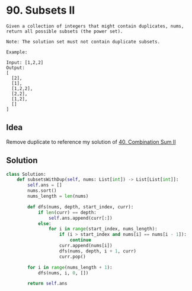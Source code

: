# 90. Subsets II

```
Given a collection of integers that might contain duplicates, nums, return all possible subsets (the power set).

Note: The solution set must not contain duplicate subsets.

Example:

Input: [1,2,2]
Output:
[
  [2],
  [1],
  [1,2,2],
  [2,2],
  [1,2],
  []
]
```

## Idea

Remove duplicate to reference my solution of [40. Combination Sum II](40.&#32;Combination&#32;Sum&#32;II.md)


## Solution

```python
class Solution:
    def subsetsWithDup(self, nums: List[int]) -> List[List[int]]:
        self.ans = []
        nums.sort()
        nums_length = len(nums)

        def dfs(nums, depth, start_index, curr):
            if len(curr) == depth:
                self.ans.append(curr[:])
            else:
                for i in range(start_index, nums_length):
                    if (i > start_index and nums[i] == nums[i - 1]):
                        continue
                    curr.append(nums[i])
                    dfs(nums, depth, i + 1, curr)
                    curr.pop()

        for i in range(nums_length + 1):
            dfs(nums, i, 0, [])

        return self.ans


```
